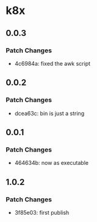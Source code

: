 # k8x

## 0.0.3

### Patch Changes

- 4c6984a: fixed the awk script

## 0.0.2

### Patch Changes

- dcea63c: bin is just a string

## 0.0.1

### Patch Changes

- 464634b: now as executable

## 1.0.2

### Patch Changes

- 3f85e03: first publish
